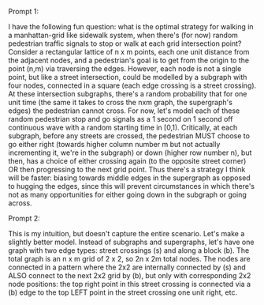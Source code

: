 Prompt 1:

I have the following fun question: what is the optimal strategy for walking in a manhattan-grid like sidewalk system, when there's (for now) random pedestrian traffic signals to stop or walk at each grid intersection point? 
Consider a rectangular lattice of n x m points, each one unit distance from the adjacent nodes, and a pedestrian's goal is to get from the origin to the point (n,m) via traversing the edges. However, each node is not a single point, but like a street intersection, could be modelled by a subgraph with four nodes, connected in a square (each edge crossing is a street crossing). At these intersection subgraphs, there's a random probability that for one unit time (the same it takes to cross the nxm graph, the supergraph's edges) the pedestrian cannot cross. For now, let's model each of these random pedestrian stop and go signals as a 1 second on 1 second off continuous wave with a random starting time in [0,1). 
Critically, at each subgraph, before any streets are crossed, the pedestrian MUST choose to go either right (towards higher column number m but not actually incrementing it, we're in the subgraph) or down (higher row number n), but then, has a choice of either crossing again (to the opposite street corner) OR then progressing to the next grid point.
Thus there's a strategy I think will be faster: biasing towards middle edges in the supergraph as opposed to hugging the edges, since this will prevent circumstances in which there's not as many opportunities for either going down in the subgraph or going across.


Prompt 2:

This is my intuition, but doesn't capture the entire scenario. Let's make a slightly better model. Instead of subgraphs and supergraphs, let's have one graph with two edge types: street crossings (s) and along a block (b). The total graph is an n x m grid of 2 x 2, so 2n x 2m total nodes. The nodes are connected in a pattern where the 2x2 are internally connected by (s) and ALSO connect to the next 2x2 grid by (b), but only with corresponding 2x2 node positions: the top right point in this street crossing is connected via a (b) edge to the top LEFT point in the street crossing one unit right, etc. 


